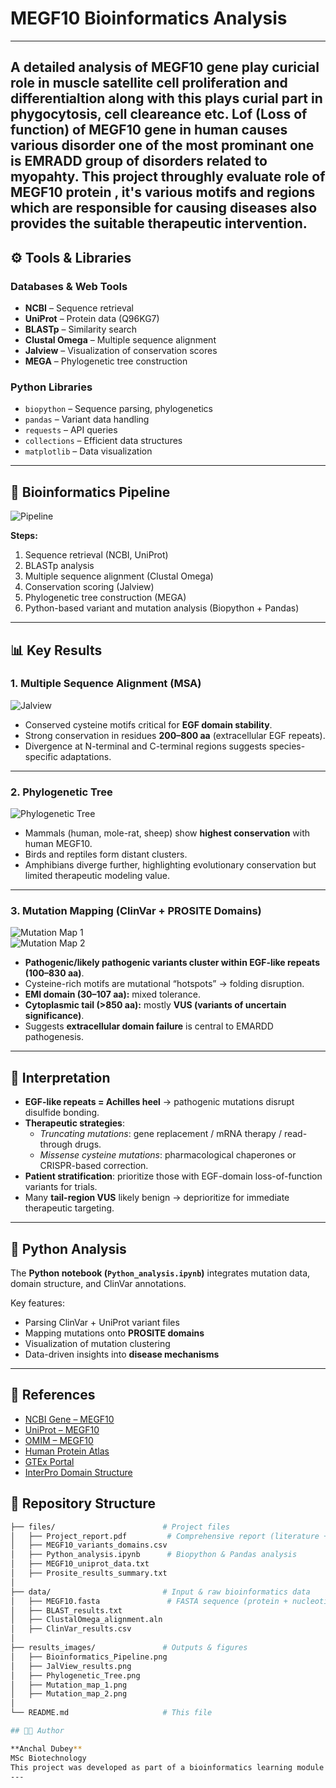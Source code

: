 # MEGF10 Bioinformatics Analysis  

---
A detailed analysis of MEGF10 gene play curicial role in muscle satellite cell proliferation and differentialtion along with this plays curial part in phygocytosis, cell cleareance etc. Lof (Loss of function)
of MEGF10 gene in human causes various disorder one of the most prominant one is EMRADD group of disorders related to myopahty. This project throughly evaluate role of MEGF10 protein , it's various motifs  and regions which are responsible for causing diseases also provides the suitable therapeutic intervention.
---
## ⚙️ Tools & Libraries  

### Databases & Web Tools  
- **NCBI** – Sequence retrieval  
- **UniProt** – Protein data (Q96KG7)  
- **BLASTp** – Similarity search  
- **Clustal Omega** – Multiple sequence alignment  
- **Jalview** – Visualization of conservation scores  
- **MEGA** – Phylogenetic tree construction  

### Python Libraries  
- `biopython` – Sequence parsing, phylogenetics  
- `pandas` – Variant data handling  
- `requests` – API queries  
- `collections` – Efficient data structures  
- `matplotlib` – Data visualization  

---

## 🧬 Bioinformatics Pipeline  

![Pipeline](https://github.com/anchaldubey15/MutMap-MEGF10-Mutation-Mapping-/blob/main/Bio_info_pipeline.png)  

**Steps:**  
1. Sequence retrieval (NCBI, UniProt)  
2. BLASTp analysis  
3. Multiple sequence alignment (Clustal Omega)  
4. Conservation scoring (Jalview)  
5. Phylogenetic tree construction (MEGA)  
6. Python-based variant and mutation analysis (Biopython + Pandas)  

---

## 📊 Key Results  

### 1. Multiple Sequence Alignment (MSA)  

![Jalview](https://github.com/anchaldubey15/MutMap-MEGF10-Mutation-Mapping-/blob/main/JalView_results.png)  

- Conserved cysteine motifs critical for **EGF domain stability**.  
- Strong conservation in residues **200–800 aa** (extracellular EGF repeats).  
- Divergence at N-terminal and C-terminal regions suggests species-specific adaptations.  

---

### 2. Phylogenetic Tree  

![Phylogenetic Tree](https://github.com/anchaldubey15/MutMap-MEGF10-Mutation-Mapping-/blob/main/Phylogentic_Tree.png)  

- Mammals (human, mole-rat, sheep) show **highest conservation** with human MEGF10.  
- Birds and reptiles form distant clusters.  
- Amphibians diverge further, highlighting evolutionary conservation but limited therapeutic modeling value.  

---

### 3. Mutation Mapping (ClinVar + PROSITE Domains)  

![Mutation Map 1](https://github.com/anchaldubey15/MutMap-MEGF10-Mutation-Mapping-/blob/main/Mutation_map_1.png)  
![Mutation Map 2](https://github.com/anchaldubey15/MutMap-MEGF10-Mutation-Mapping-/blob/main/Mutation_map_2.png)  

- **Pathogenic/likely pathogenic variants cluster within EGF-like repeats (100–830 aa)**.  
- Cysteine-rich motifs are mutational “hotspots” → folding disruption.  
- **EMI domain (30–107 aa):** mixed tolerance.  
- **Cytoplasmic tail (>850 aa):** mostly **VUS (variants of uncertain significance)**.  
- Suggests **extracellular domain failure** is central to EMARDD pathogenesis.  

---

## 📌 Interpretation  

- **EGF-like repeats = Achilles heel** → pathogenic mutations disrupt disulfide bonding.  
- **Therapeutic strategies**:  
  - *Truncating mutations*: gene replacement / mRNA therapy / read-through drugs.  
  - *Missense cysteine mutations*: pharmacological chaperones or CRISPR-based correction.  
- **Patient stratification**: prioritize those with EGF-domain loss-of-function variants for trials.  
- Many **tail-region VUS** likely benign → deprioritize for immediate therapeutic targeting.  

---

## 🐍 Python Analysis  

The **Python notebook (`Python_analysis.ipynb`)** integrates mutation data, domain structure, and ClinVar annotations.  

Key features:  
- Parsing ClinVar + UniProt variant files  
- Mapping mutations onto **PROSITE domains**  
- Visualization of mutation clustering  
- Data-driven insights into **disease mechanisms**  

---

## 📖 References  

- [NCBI Gene – MEGF10](https://www.ncbi.nlm.nih.gov/gene/84466)  
- [UniProt – MEGF10](https://www.uniprot.org/uniprotkb/Q8TE58/entry)  
- [OMIM – MEGF10](https://www.omim.org/entry/611194)  
- [Human Protein Atlas](https://www.proteinatlas.org/ENSG00000164161-MEGF10/tissue)  
- [GTEx Portal](https://gtexportal.org/home/gene/MEGF10)  
- [InterPro Domain Structure](https://www.ebi.ac.uk/interpro/entry/UniProt/Q8TE58/)  


## 📂 Repository Structure  

```bash
├── files/                        # Project files
│   ├── Project_report.pdf         # Comprehensive report (literature + analysis)
│   ├── MEGF10_variants_domains.csv
│   ├── Python_analysis.ipynb      # Biopython & Pandas analysis
│   ├── MEGF10_uniprot_data.txt
│   ├── Prosite_results_summary.txt
│
├── data/                         # Input & raw bioinformatics data
│   ├── MEGF10.fasta               # FASTA sequence (protein + nucleotide)
│   ├── BLAST_results.txt
│   ├── ClustalOmega_alignment.aln
│   ├── ClinVar_results.csv
│
├── results_images/               # Outputs & figures
│   ├── Bioinformatics_Pipeline.png
│   ├── JalView_results.png
│   ├── Phylogenetic_Tree.png
│   ├── Mutation_map_1.png
│   ├── Mutation_map_2.png
│
└── README.md                     # This file

## 👩‍🔬 Author

**Anchal Dubey**  
MSc Biotechnology  
This project was developed as part of a bioinformatics learning module on Biopython in bioinformatics.
---

